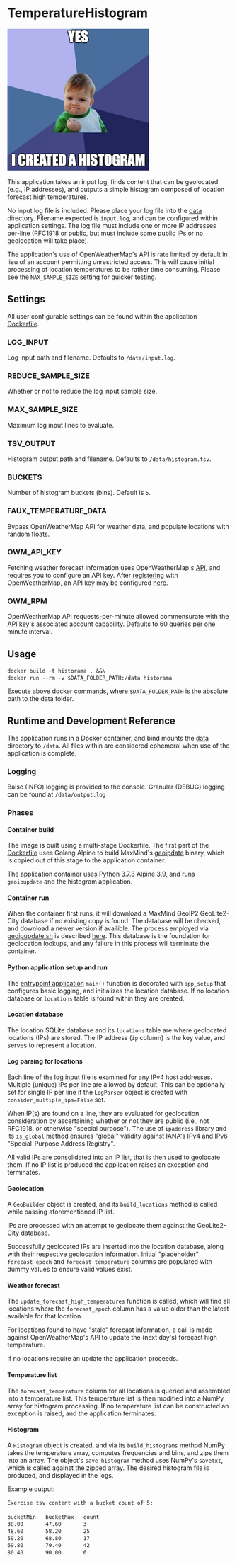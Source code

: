 # TemperatureHistogram

![](yes.png?raw=true "")

This application takes an input log, finds content that can be geolocated (e.g., IP addresses), and outputs a simple histogram composed of location forecast high temperatures.

No input log file is included. Please place your log file into the [data](data) directory. Filename expected is `input.log`, and can be configured within application settings. The log file must include one or more IP addresses per-line (RFC1918 or public, but must include some public IPs or no geolocation will take place).

The application's use of OpenWeatherMap's API is rate limited by default in lieu of an account permitting unrestricted access. This will cause initial processing of location temperatures to be rather time consuming. Please see the `MAX_SAMPLE_SIZE` setting for quicker testing.

## Settings

All user configurable settings can be found within the application [Dockerfile](Dockerfile).

### LOG_INPUT

Log input path and filename. Defaults to `/data/input.log`.

### REDUCE_SAMPLE_SIZE

Whether or not to reduce the log input sample size.

### MAX_SAMPLE_SIZE

Maximum log input lines to evaluate.

### TSV_OUTPUT

Histogram output path and filename. Defaults to `/data/histogram.tsv`.

### BUCKETS

Number of histogram buckets (bins). Default is `5`.

### FAUX_TEMPERATURE_DATA

Bypass OpenWeatherMap API for weather data, and populate locations with random floats.

### OWM_API_KEY

Fetching weather forecast information uses OpenWeatherMap's [API](https://openweathermap.org/api), and requires you to configure an API key. After [registering](https://home.openweathermap.org/users/sign_up) with OpenWeatherMap, an API key may be configured [here](https://home.openweathermap.org/api_keys).

### OWM_RPM

OpenWeatherMap API requests-per-minute allowed commensurate with the API key's associated account capability. Defaults to 60 queries per one minute interval.

## Usage

```shell
docker build -t historama . &&\
docker run --rm -v $DATA_FOLDER_PATH:/data historama
```

Execute above docker commands, where `$DATA_FOLDER_PATH` is the absolute path to the data folder.

## Runtime and Development Reference

The application runs in a Docker container, and bind mounts the [data](data) directory to `/data`. All files within are considered ephemeral when use of the application is complete.

### Logging

Baisc (INFO) logging is provided to the console. Granular (DEBUG) logging can be found at `/data/output.log`

### Phases

#### Container build

The image is built using a multi-stage Dockerfile. The first part of the [Dockerfile](Dockerfile) uses Golang Alpine to build MaxMind's [geoipdate](https://github.com/maxmind/geoipupdate) binary, which is copied out of this stage to the application container.

The application container uses Python 3.7.3 Alpine 3.9, and runs `geoipupdate` and the histogram application.

#### Container run

When the container first runs, it will download a MaxMind GeoIP2 GeoLite2-City database if no existing copy is found. The database will be checked, and download a newer version if availible. The process employed via [geoipupdate.sh](geoipupdate.sh) is described [here](https://dev.maxmind.com/geoip/geoipupdate). This database is the foundation for geolocation lookups, and any failure in this process will terminate the container.

#### Python application setup and run

The [entrypoint application](__main__.py) `main()` function is decorated with `app_setup` that configures basic logging, and initializes the location database. If no location database or `locations` table is found within they are created.

#### Location database

The location SQLite database and its `locations` table are where geolocated locations (IPs) are stored. The IP address (`ip` column) is the key value, and serves to represent a location.

#### Log parsing for locations

Each line of the log input file is examined for any IPv4 host addresses. Multiple (unique) IPs per line are allowed by default. This can be optionally set for single IP per line if the `LogParser` object is created with `consider_multiple_ips=False` set.

When IP(s) are found on a line, they are evaluated for geolocation consideration by ascertaining whether or not they are public (i.e., not RFC1918, or otherwise "special purpose"). The use of `ipaddress` library and its `is_global` method ensures "global" validity against IANA's [IPv4](https://www.iana.org/assignments/iana-ipv4-special-registry/iana-ipv4-special-registry.xhtml) and [IPv6](https://www.iana.org/assignments/iana-ipv6-special-registry/iana-ipv6-special-registry.xhtml) "Special-Purpose Address Registry".

All valid IPs are consolidated into an IP list, that is then used to geolocate them. If no IP list is produced the application raises an exception and terminates.

#### Geolocation

A `GeoBuilder` object is created, and its `build_locations` method is called while passing aforementioned IP list.

IPs are processed with an attempt to geolocate them against the GeoLite2-City database.

Successfully geolocated IPs are inserted into the location database, along with their respective geolocation information. Initial "placeholder" `forecast_epoch` and `forecast_temperature` columns are populated with dummy values to ensure valid values exist.

#### Weather forecast

The `update_forecast_high_temperatures` function is called, which will find all locations where the `forecast_epoch` column has a value older than the latest available for that location.

For locations found to have "stale" forecast information, a call is made against OpenWeatherMap's API to update the (next day's) forecast high temperature.

If no locations require an update the application proceeds.

#### Temperature list

The `forecast_temperature` column for all locations is queried and assembled into a temperature list. This temperature list is then modified into a NumPy array for histogram processing. If no temperature list can be constructed an exception is raised, and the application terminates.

#### Histogram

A `Histogram` object is created, and via its `build_histograms` method NumPy takes the temperature array, computes frequencies and bins, and zips them into an array. The object's `save_histogram` method uses NumPy's `savetxt`, which is called against the zipped array. The desired histogram file is produced, and displayed in the logs.

Example output:
```text
Exercise tsv content with a bucket count of 5:

bucketMin	bucketMax	count
38.00		47.60		3
48.60		58.20		25
59.20		68.80		17
69.80		79.40		42
80.40		90.00		6
```
